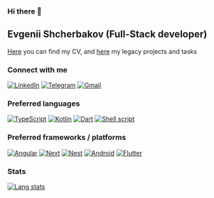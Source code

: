 ### Hi there 👋
## Evgenii Shcherbakov (Full-Stack developer)

[Here](https://evgenii-shcherbakov.github.io) you can find my CV, and [here](https://github.com/evgenii-shcherbakov-lab/legacy) 
my legacy projects and tasks

### Connect with me

[![LinkedIn](https://img.shields.io/badge/LinkedIn-0077B5?style=for-the-badge&logo=linkedin&logoColor=white)](https://www.linkedin.com/in/iipekolict)
[![Telegram](https://img.shields.io/badge/Telegram-2CA5E0?style=for-the-badge&logo=telegram&logoColor=white)](https://t.me/IIPEKOLICT)
[![Gmail](https://img.shields.io/badge/Gmail-D14836?style=for-the-badge&logo=gmail&logoColor=white)](mailto:iipekolict@gmail.com)

### Preferred languages

[![TypeScript](https://img.shields.io/badge/TypeScript-007ACC?style=for-the-badge&logo=typescript&logoColor=white)](https://www.typescriptlang.org/)
[![Kotlin](https://img.shields.io/badge/Kotlin-0095D5?&style=for-the-badge&logo=kotlin&logoColor=white)](https://kotlinlang.org/)
[![Dart](https://img.shields.io/badge/Dart-0175C2?style=for-the-badge&logo=dart&logoColor=white)](https://dart.dev/)
[![Shell script](https://img.shields.io/badge/Shell_Script-121011?style=for-the-badge&logo=gnu-bash&logoColor=white)](https://devdocs.io/bash/)

### Preferred frameworks / platforms

[![Angular](https://img.shields.io/badge/Angular-DD0031?style=for-the-badge&logo=angular&logoColor=white)](https://angular.io/)
[![Next](https://img.shields.io/badge/next.js-000000?style=for-the-badge&logo=nextdotjs&logoColor=white)](https://nextjs.org/)
[![Nest](https://img.shields.io/badge/nestjs-E0234E?style=for-the-badge&logo=nestjs&logoColor=white)](https://nestjs.com/)
[![Android](https://img.shields.io/badge/Android-3DDC84?style=for-the-badge&logo=android&logoColor=white)](https://developer.android.com/)
[![Flutter](https://img.shields.io/badge/Flutter-02569B?style=for-the-badge&logo=flutter&logoColor=white)](https://flutter.dev/)

### Stats

[![Lang stats](https://github-readme-stats.vercel.app/api/top-langs/?username=evgenii-shcherbakov&theme=github_dark&layout=pie&langs_count=10)](https://github.com/anuraghazra/github-readme-stats)

